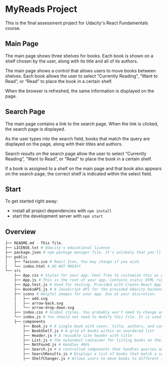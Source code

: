 # MyReads Project

This is the final assessment project for Udacity's React Fundamentals course.

## Main Page

The main page shows three shelves for books. Each book is shown on a shelf chosen by the user, along with its title and all of its authors.

The main page shows a control that allows users to move books between shelves. Each book allows the user to select “Currently Reading”, “Want to Read”, or “Read” to place the book in a certain shelf.

When the browser is refreshed, the same information is displayed on the page.

## Search Page

The main page contains a link to the search page. When the link is clicked, the search page is displayed.

As the user types into the search field, books that match the query are displayed on the page, along with their titles and authors.

Search results on the search page allow the user to select “Currently Reading”, “Want to Read”, or “Read” to place the book in a certain shelf.

If a book is assigned to a shelf on the main page and that book also appears on the search page, the correct shelf is indicated within the select field.

## Start

To get started right away:

- install all project dependencies with `npm install`
- start the development server with `npm start`

## Overview

```bash
├── README.md - This file.
├── LICENSE.txt # Udacity's educational license
├── package.json # npm package manager file. It's unlikely that you'll need to modify this.
├── public
│   ├── favicon.ico # React Icon, You may change if you wish.
│   └── index.html # DO NOT MODIFY
└── src
    ├── App.css # Styles for your app. Feel free to customize this as you desire.
    ├── App.js # This is the root of your app. Contains static HTML right now.
    ├── App.test.js # Used for testing. Provided with Create React App. Testing is encouraged, but not required.
    ├── BooksAPI.js # A JavaScript API for the provided Udacity backend. Instructions for the methods are below.
    ├── icons # Helpful images for your app. Use at your discretion.
    │   ├── add.svg
    │   ├── arrow-back.svg
    │   └── arrow-drop-down.svg
    ├── index.css # Global styles. You probably won't need to change anything here.
    └── index.js # You should not need to modify this file. It is used for DOM rendering only.
    ├── components
        ├── Book.js # A single book with cover, title, authors, and controls
        ├── BookShelf.js # A grid of books within an unordered list
        ├── Header.js # A reusable site header with title
        ├── List.js # The outermost container for listing books on their respective shelfs
        ├── NotFound.js # Handles 404s
        ├── Search.js # A controlled components that handles queries and API method for searching
        ├── SearchResults.js # Displays a list of books that match a search query
        ├── ShelfChanger.js # Allows users to move books to different shelfs
```
